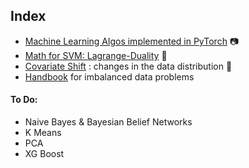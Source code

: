 ## Index
- [Machine Learning Algos implemented in PyTorch](https://youtu.be/rLOyrWV8gmA)  📷
- [Math for SVM: Lagrange-Duality](https://www.svm-tutorial.com/2016/09/duality-lagrange-multipliers/)  📓
- [Covariate Shift](https://www.analyticsvidhya.com/blog/2017/07/covariate-shift-the-hidden-problem-of-real-world-data-science/) : changes in the data distribution :notebook:
- [Handbook](https://machinelearningmastery.com/framework-for-imbalanced-classification-projects/) for imbalanced data problems


#### To Do:
- Naive Bayes & Bayesian Belief Networks
- K Means
- PCA
- XG Boost
